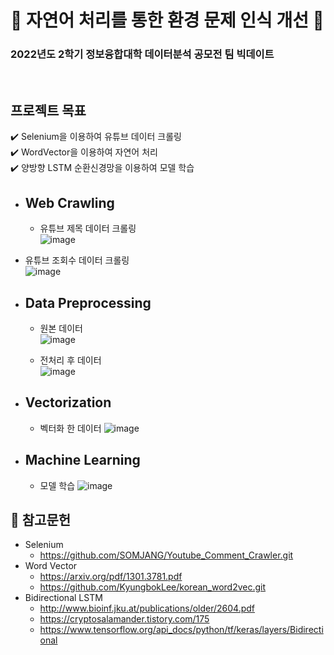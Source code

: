 # 🐳 자연어 처리를 통한 환경 문제 인식 개선 🐳
### 2022년도 2학기 정보융합대학 데이터분석 공모전 팀 빅데이트


<br/>

## 프로젝트 목표
:heavy_check_mark:  Selenium을 이용하여 유튜브 데이터 크롤링  <br/>
:heavy_check_mark:  WordVector을 이용하여 자연어 처리  <br/>
:heavy_check_mark:  양방향 LSTM 순환신경망을 이용하여 모델 학습  <br/>


* <h2>Web Crawling</h2>

  - 유튜브 제목 데이터 크롤링 <br/>
![image](https://user-images.githubusercontent.com/115959569/204072040-a642471b-d448-47e2-9aab-eaf620bdfb3c.png)<br/>


 - 유튜브 조회수 데이터 크롤링 <br/>
![image](https://user-images.githubusercontent.com/115959569/204072130-7bff18b8-ce6a-4bfe-9f0e-82f2f7d99b63.png)

* <h2>Data Preprocessing</h2>

  - 원본 데이터 <br/>
![image](https://user-images.githubusercontent.com/115959569/204072242-a6ed7f97-e332-4082-ba7e-923dec32b1d8.png)<br/>
    

  - 전처리 후 데이터 <br/>
![image](https://user-images.githubusercontent.com/115959569/204072228-8c5d73e2-7a50-4026-85de-ee6f03b6d176.png)<br/>

* <h2>Vectorization</h2>
    
  - 벡터화 한 데이터
![image](https://user-images.githubusercontent.com/115959569/204084817-157d9f57-e80d-4af4-8f91-3a2e6364907d.png)


* <h2>Machine Learning</h2>
    
  - 모델 학습
![image](https://user-images.githubusercontent.com/115959569/204085469-1ec8adea-7aee-47aa-8087-cb0347048688.png)


    

## :pushpin: 참고문헌
*  Selenium  
    - https://github.com/SOMJANG/Youtube_Comment_Crawler.git
*  Word Vector  
    - https://arxiv.org/pdf/1301.3781.pdf
    - https://github.com/KyungbokLee/korean_word2vec.git
*  Bidirectional LSTM 
    - http://www.bioinf.jku.at/publications/older/2604.pdf
    - https://cryptosalamander.tistory.com/175
    - https://www.tensorflow.org/api_docs/python/tf/keras/layers/Bidirectional
